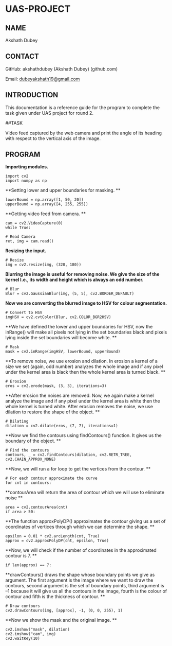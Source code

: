 # UAS-PROJECT 

## NAME

Akshath Dubey 

## CONTACT 

GitHub: akshathdubey (Akshath Dubey) (github.com) 

Email: dubeyakshath19@gmail.com 

## INTRODUCTION 

This documentation is a reference guide for the program to complete the task given under UAS project for round 2. 

##TASK 

Video feed captured by the web camera and print the angle of its heading with respect to the vertical axis of the image. 

## PROGRAM 

**Importing modules.** 
```
import cv2 
import numpy as np 
```

**Setting lower and upper boundaries for masking. **
```
lowerBound = np.array([1, 50, 20]) 
upperBound = np.array([4, 255, 255]) 
```

**Getting video feed from camera. **
```
cam = cv2.VideoCapture(0)
while True: 

# Read Camera 
ret, img = cam.read() 
```

**Resizing the input.**
```
# Resize 
img = cv2.resize(img, (320, 180)) 
```

**Blurring the image is useful for removing noise. We give the size of the kernel I.e., its width and height which is always an odd number.**
```
# Blur 
Blur = cv2.GaussianBlur(img, (5, 5), cv2.BORDER_DEFAULT) 
```

**Now we are converting the blurred image to HSV for colour segmentation.**
```
# Convert to HSV 
imgHSV = cv2.cvtColor(Blur, cv2.COLOR_BGR2HSV) 
```

**We have defined the lower and upper boundaries for HSV, now the inRange() will make all pixels not lying in the set boundaries black and pixels lying inside the set boundaries will become white. **
```
# Mask
mask = cv2.inRange(imgHSV, lowerBound, upperBound) 
```

**To remove noise, we use erosion and dilation. In erosion a kernel of a size we set (again, odd number) analyzes the whole image and if any pixel under the kernel area is black then the whole kernel area is turned black. **
```
# Erosion
eros = cv2.erode(mask, (3, 3), iterations=3) 
```

**After erosion the noises are removed. Now, we again make a kernel analyze the image and if any pixel under the kernel area is white then the whole kernel is turned white. After erosion removes the noise, we use dilation to restore the shape of the object. **
```
# Dilating 
dilation = cv2.dilate(eros, (7, 7), iterations=1) 
```

**Now we find the contours using findContours() function. It gives us the boundary of the object. **
```
# Find the contours 
contours, _ = cv2.findContours(dilation, cv2.RETR_TREE, cv2.CHAIN_APPROX_NONE) 
```

**Now, we will run a for loop to get the vertices from the contour. **
```
# For each contour approximate the curve 
for cnt in contours: 
```

**contourArea will return the area of contour which we will use to eliminate noise **
```
area = cv2.contourArea(cnt) 
if area > 50: 
```

**The function approxPolyDP() approximates the contour giving us a set of coordinates of vertices through which we can determine the shape. **
```
epsilon = 0.01 * cv2.arcLength(cnt, True) 
approx = cv2.approxPolyDP(cnt, epsilon, True) 
```

**Now, we will check if the number of coordinates in the approximated contour is 7. **
```
if len(approx) == 7: 
```

**drawContours() draws the shape whose boundary points we give as argument. The first argument is the image where we want to draw the contours, second argument is the set of boundary points, third argument is –1 because it will give us all the contours in the image, fourth is the colour of contour and fifth is the thickness of contour. **
```
# Draw contours 
cv2.drawContours(img, [approx], -1, (0, 0, 255), 1) 
```

**Now we show the mask and the original image. **
```
cv2.imshow("mask", dilation) 
cv2.imshow("cam", img) 
cv2.waitKey(10)
```
